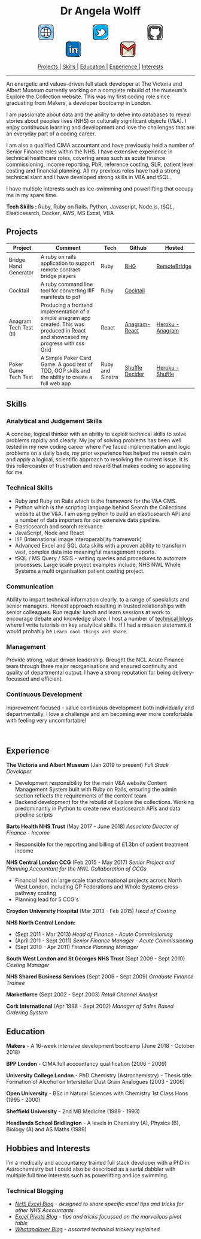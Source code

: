 <h1 align="center">Dr Angela Wolff</h1>
<p align="center">
<a href="https://whatapalaver.co.uk">
<img src="https://github.com/Whatapalaver/whatapalaver/blob/master/images/iconfinder_social-media_web_1873909.png?raw=true" alt="tech blog" hspace="50" height="42" width="42"></a>
<a href="https://twitter.com/DoctorMoxie">
<img src="https://github.com/Whatapalaver/whatapalaver/blob/master/images/iconfinder_social-media_twitter_1543317.png?raw=true" alt="twitter" hspace="50" height="42" width="42"></a>
<a href="https://github.com/Whatapalaver">
<img src="https://github.com/Whatapalaver/whatapalaver/blob/master/images/iconfinder_social-media_GitHub_1872635.png?raw=true" alt="github" hspace="50" height="42" width="42"></a>
<a href="https://www.linkedin.com/in/angelawolff/">
<img src="https://github.com/Whatapalaver/whatapalaver/blob/master/images/iconfinder_social-media_linkedin_1727490.png?raw=true" alt="linkedin" hspace="50" height="42" width="42"></a>
<a href="mailto: whatapalaver@hey.com">
<img src="https://github.com/Whatapalaver/whatapalaver/blob/master/images/iconfinder_social-media_gmail_1873613.png?raw=true" alt="email" hspace="50" height="42" width="42"></a></p>

<div align="center">

[Projects ](#projects) | [Skills ](#skills) | [Education ](#education) | [Experience ](#experience) | [Interests ](#hobbies-and-interests)

</div>

---------

An energetic and values-driven full stack developer at The Victoria and Albert Museum currently working on a complete rebuild of the museum's Explore the Collection website. This was my first coding role since graduating from Makers, a developer bootcamp in London.

I am passionate about data and the ability to delve into databases to reveal stories about peoples lives (NHS) or culturally significant objects (V&A). I enjoy continuous learning and development and love the challenges that are an everyday part of a coding career.

I am also a qualified CIMA accountant and have previously held a number of Senior Finance roles within the NHS. I have extensive experience in technical healthcare roles, covering areas such as acute finance commissioning, income reporting, PbR, reference costing, SLR, patient level costing and financial planning. All my previous roles have had a strong technical slant and I have developed strong skills in VBA and tSQL.

I have multiple interests such as ice-swimming and powerlifting that occupy me in my spare time.

**Tech Skills :** Ruby, Ruby on Rails, Python, Javascript, Node.js, tSQL, Elasticsearch, Docker, AWS, MS Excel, VBA

## Projects

| Project                | Comment                                                                                                                                                 | Tech                              | Github                                                                       | Hosted                                                    |
| ---------------------- | ------------------------------------------------------------------------------------------------------------------------------------------------------- | --------------------------------- | ---------------------------------------------------------------------------- | --------------------------------------------------------- |
| Bridge Hand Generator               | A ruby on rails application to support remote contract bridge players                                                                                           | Ruby                              | [BHG](https://github.com/whatapalaver/bhg)                                | [RemoteBridge](https://remotebridge.co.uk/)  |  |
| Cocktail               | A ruby command line tool for converting IIIF manifests to pdf                                                                                           | Ruby                              | [Cocktail](https://github.com/vanda/cocktail)                                |
| Anagram Tech Test (II) | Producing a frontend implementation of a simple anagram app created. This was produced in React and showcased my progress with css Grid                 | React                             | [Anagram-React](https://github.com/Whatapalaver/anagram_react)               | [Heroku - Anagram](https://anagram-wolff.herokuapp.com/)  |  |
| Poker Game Tech Test   | A Simple Poker Card Game. A good test of TDD, OOP skills and the ability to create a full web app                                                       | Ruby and Sinatra                  | [Shuffle Decider](https://github.com/Whatapalaver/shuffle_decider)           | [Heroku - Shuffle](https://pixie-lab-test.herokuapp.com/) |

## Skills

### Analytical and Judgement Skills

A concise, logical thinker with an ability to exploit technical skills to solve problems rapidly and clearly. My joy of solving problems has been well tested in my new coding career where I've faced implementation and logic problems on a daily basis, my prior experience has helped me remain calm and apply a logical, scientific approach to resolving the current issue. It is this rollercoaster of frustration and reward that makes coding so appealing for me.

### Technical Skills

- Ruby and Ruby on Rails which is the framework for the V&A CMS.
- Python which is the scripting language behind Search the Collections website at the V&A. I am using python to build an elasticsearch API and a number of data importers for our extensive data pipeline.
- Elasticsearch and search relevance
- JavaScript, Node and React
- IIIF (International image interoperability framework) 
- Advanced Excel and SQL data skills with a proven ability to transform vast, complex data into meaningful management reports.
- tSQL / MS Query / SSIS - writing queries and procedures to automate processes. Large scale project examples include, NHS NWL Whole Systems a multi organisation patient costing project.

### Communication

Ability to impart technical information clearly, to a range of specialists and senior managers. Honest approach resulting in trusted relationships with senior colleagues. Run regular lunch and learn sessions at work to encourage debate and knowledge share. I host a number of [technical blogs](#technical-blogging) where I write tutorials on key analytical skills. If I had a mission statement it would probably be `Learn cool things and share`.

### Management

Provide strong, value driven leadership. Brought the NCL Acute Finance team through three major reorganisations and ensured continuity and quality of departmental output. I have a strong reputation for being delivery-focussed and efficient.

### Continuous Development

Improvement focused - value continuous development both individually and departmentally. I love a challenge and am becoming ever more comfortable with feeling very uncomfortable!

</br>

## Experience

**The Victoria and Albert Museum** (Jan 2019 to present) *Full Stack Developer*

- Development responsibility for the main V&A website Content Management System built with Ruby on Rails, ensuring the admin section reflects the requirements of the content team
- Backend development for the rebuild of Explore the collections. Working predominantly in Python to create new elasticsearch APIs and data pipeline scripts

**Barts Health NHS Trust** (May 2017 - June 2018) *Associate Director of Finance - Income*

- Responsible for the reporting and billing of £1.3bn of patient treatment income

**NHS Central London CCG** (Feb 2015 - May 2017) *Senior Project and Planning Accountant for the NWL Collaboration of CCGs* 

- Financial lead on large scale transformational projects across North West London, including GP Federations and Whole Systems cross-pathway costing
- Planning lead for 5 CCG's

**Croydon University Hospital** (Mar 2013 - Feb 2015) *Head of Costing*

**NHS North Central London:**

- (Sept 2011 - Mar 2013) *Head of Finance - Acute Commissioning*  
- (April 2011 - Sept 2011) *Senior Finance Manager - Acute Commissioning*
- (Sept 2010 - Apr 2011) *Finance Planning Manager*

**South West London and St Georges NHS Trust** (Sept 2009 - Sept 2010) *Costing Manager*

**NHS Shared Business Services** (Sept 2006 - Sept 2009) *Graduate Finance Trainee*

**Marketforce** (Sept 2002 - Sept 2003) *Retail Channel Analyst*

**Cork International** (Apr 1998 - Sept 2002) *Manager of Sales Based Ordering System*

## Education

**Makers** - A 16-week intensive development bootcamp (June 2018 - October 2018)

**BPP London** - CIMA full accountancy qualification (2006 - 2009)

**University College London** - PhD Chemistry (Astrochemistry) - Thesis title: Formation of Alcohol on Interstellar Dust Grain Analogues (2003 - 2006)

**Open University** - BSc in Natural Sciences with Chemistry 1st Class Hons (1995 - 2000)

**Sheffield University** - 2nd MB Medicine (1989 - 1993)

**Headlands School Bridlington** - A levels in Chemistry (A), Physics (B), Biology (A) and AS Maths (1989)

## Hobbies and Interests

I’m a medically and accountancy trained full stack developer with a PhD in Astrochemistry but I could also be described as a serial dabbler with multiple full time interests such as powerlifting and ice swimming.

### Technical Blogging

- *[NHS Excel Blog](http://nhsexcel.com) - designed to share specific excel tips and tricks for other NHS Accountants*
- *[Excel Pivots Blog](http://excelpivots.com) - tips and tricks focussed on the marvellous pivot table*
- *[Whatapalaver Blog](http://whatapalaver.co.uk) - assorted technical trickery explained*